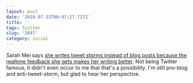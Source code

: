 ```yaml
---
layout: post
date: '2018-07-13T00:47:27.727Z'
title: ''
tags: Twitter
slug: '2847'
category: social
---
```

Sarah Mei says [she writes tweet storms instead of blog posts because the realtime feedback she gets makes her writing better](https://medium.com/@sarahmei/why-i-tweetstorm-instead-of-blog-dd77621596d9). Not being Twitter famous, it didn&#39;t even occur to me that that&#39;s a possibility. I&#39;m still pro-blog and anti-tweet-storm, but glad to hear her perspective.
